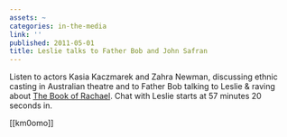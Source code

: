 ```yaml
---
assets: ~
categories: in-the-media
link: ''
published: 2011-05-01
title: Leslie talks to Father Bob and John Safran
---
```

Listen to actors Kasia Kaczmarek and Zahra Newman, discussing ethnic casting in Australian theatre and to Father Bob talking to Leslie & raving about [The Book of Rachael](http://cannold.com/articles/article/the-book-of-rachael/). Chat with Leslie starts at 57 minutes 20 seconds in.  





[[km0omo]] 